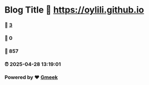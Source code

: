 # Blog Title :link: https://oylili.github.io 
### :page_facing_up: [3](https://oylili.github.io/tag.html) 
### :speech_balloon: 0 
### :hibiscus: 857 
### :alarm_clock: 2025-04-28 13:19:01 
### Powered by :heart: [Gmeek](https://github.com/Meekdai/Gmeek)
